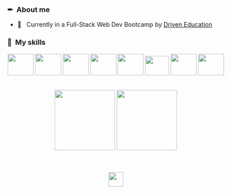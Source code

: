 <h3> ✒ &nbsp;About me </h3>
  
- 🔬 &nbsp; Currently in a Full-Stack Web Dev Bootcamp by <a href="https://www.driven.com.br/">Driven Education</a>

<h3>🎨 &nbsp;My skills</h3>

 <div align="center">
  <img src="https://cdn.jsdelivr.net/gh/devicons/devicon/icons/vscode/vscode-original.svg" width="60" height="50"/>
  <img src="https://cdn.jsdelivr.net/gh/devicons/devicon/icons/postgresql/postgresql-plain.svg" width="60" height="50"/>
  <img src="https://cdn.jsdelivr.net/gh/devicons/devicon/icons/docker/docker-plain.svg" width="60" height="50"/>  
  <img src="https://cdn.jsdelivr.net/gh/devicons/devicon/icons/react/react-original.svg" width="60" height="50"/>
  <img src="https://cdn.jsdelivr.net/gh/devicons/devicon/icons/typescript/typescript-plain.svg" width="60" height="50"/> 
  <img src="https://cdn.jsdelivr.net/gh/devicons/devicon/icons/jest/jest-plain.svg" width="55" height="45"/>
  <img src="https://cdn.jsdelivr.net/gh/devicons/devicon/icons/nodejs/nodejs-original.svg" width="60" height="50"/>
  <img src="https://cdn.jsdelivr.net/gh/devicons/devicon/icons/mongodb/mongodb-original.svg" width="60" height="50"/>
</div>

<br/>

<p align="center">
<img height="140em" src="https://github-readme-stats.vercel.app/api/top-langs/?username=RubensAlgeri&layout=compact&langs_count=7&theme=dark"/>
 <img height="140em" src="https://github-readme-stats.vercel.app/api?username=RubensAlgeri&show_icons=true&theme=dark&include_all_commits=true&count_private=true"/>
</p>

<br/>

<br/>

<div align="center">
  <a href="https://www.linkedin.com/in/rubensalgeri/">
    <img src="https://img.shields.io/badge/-LinkedIn-black.svg?style=for-the-badge&logo=linkedin&colorB=blue" height="34px" />
  </a>
</div>
